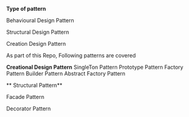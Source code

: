 **Type of pattern**

Behavioural Design Pattern

Structural Design Pattern

Creation Design Pattern

As part of this Repo, Following patterns are covered

**Creational Design Pattern**
 SingleTon Pattern
 Prototype Pattern
 Factory Pattern
 Builder Pattern
 Abstract Factory Pattern
 
** Structural Pattern**

Facade Pattern

Decorator Pattern

  


